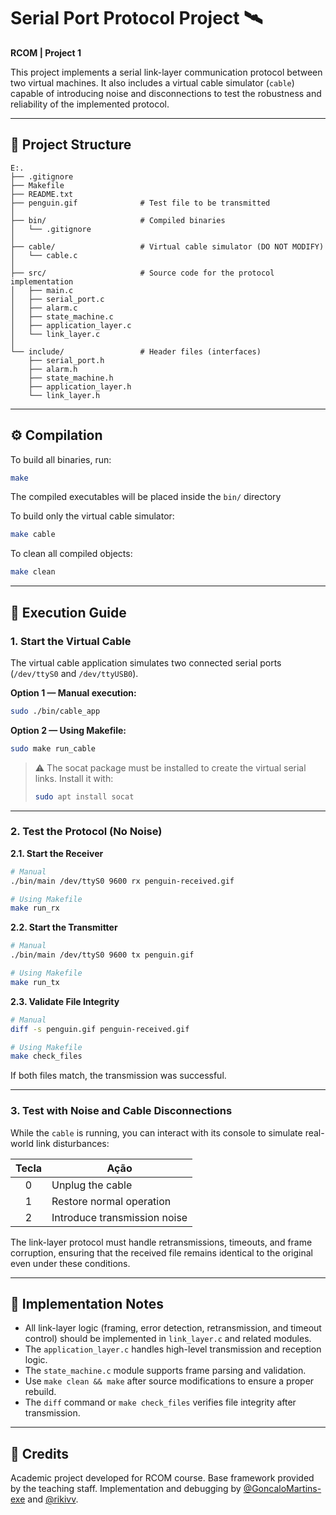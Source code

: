 # Serial Port Protocol Project 🛰️  
**RCOM | Project 1**

This project implements a serial link-layer communication protocol between two virtual machines. It also includes a virtual cable simulator (`cable`) capable of introducing noise and disconnections to test the robustness and reliability of the implemented protocol.

---

## 📁 Project Structure

```
E:.
├── .gitignore
├── Makefile
├── README.txt
├── penguin.gif              # Test file to be transmitted
│
├── bin/                     # Compiled binaries
│   └── .gitignore
│
├── cable/                   # Virtual cable simulator (DO NOT MODIFY)
│   └── cable.c
│
├── src/                     # Source code for the protocol implementation
│   ├── main.c
│   ├── serial_port.c
│   ├── alarm.c
│   ├── state_machine.c
│   ├── application_layer.c
│   └── link_layer.c
│
└── include/                 # Header files (interfaces)
    ├── serial_port.h
    ├── alarm.h
    ├── state_machine.h
    ├── application_layer.h
    └── link_layer.h
```

---

## ⚙️ Compilation

To build all binaries, run:
```bash
make
```
The compiled executables will be placed inside the `bin/` directory

To build only the virtual cable simulator:
```bash
make cable
```

To clean all compiled objects:
```bash
make clean
```
---

## 🚀 Execution Guide

### 1. Start the Virtual Cable 
The virtual cable application simulates two connected serial ports (`/dev/ttyS0` and `/dev/ttyUSB0`).

**Option 1 — Manual execution:**
```bash
sudo ./bin/cable_app
```

**Option 2 — Using Makefile:**
```bash
sudo make run_cable
```

> ⚠️ The socat package must be installed to create the virtual serial links.
> Install it with:  
> ```bash
> sudo apt install socat
> ```

---

### 2. Test the Protocol (No Noise)

**2.1. Start the Receiver**
```bash
# Manual
./bin/main /dev/ttyS0 9600 rx penguin-received.gif

# Using Makefile
make run_rx
```

**2.2. Start the Transmitter**
```bash
# Manual
./bin/main /dev/ttyS0 9600 tx penguin.gif

# Using Makefile
make run_tx
```

**2.3. Validate File Integrity**
```bash
# Manual
diff -s penguin.gif penguin-received.gif

# Using Makefile
make check_files
```
If both files match, the transmission was successful.

---

### 3. Test with Noise and Cable Disconnections
While the `cable` is running, you can interact with its console to simulate real-world link disturbances:

| Tecla | Ação                         |
|:-----:|------------------------------|
| 0     | Unplug the cable             |
| 1     | Restore normal operation     |
| 2     | Introduce transmission noise |

The link-layer protocol must handle retransmissions, timeouts, and frame corruption, ensuring that the received file remains identical to the original even under these conditions.

---

## 🧩 Implementation Notes

- All link-layer logic (framing, error detection, retransmission, and timeout control) should be implemented in `link_layer.c` and related modules.
- The `application_layer.c` handles high-level transmission and reception logic.
- The `state_machine.c` module supports frame parsing and validation.
- Use `make clean && make` after source modifications to ensure a proper rebuild.
- The `diff` command or `make check_files` verifies file integrity after transmission.
---

## 🧠 Credits
Academic project developed for RCOM course.
Base framework provided by the teaching staff.
Implementation and debugging by [@GoncaloMartins-exe](https://github.com/GoncaloMartins-exe) and [@rikivv](https://github.com/rikivv).


